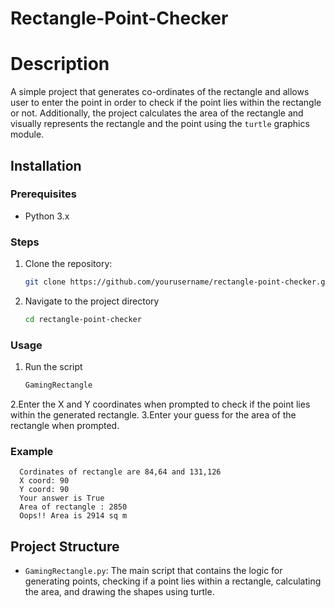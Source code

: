 # Rectangle-Point-Checker
# Description
A simple project that generates co-ordinates of the rectangle and allows user to enter the point in order to check if the point lies within the rectangle or not. Additionally, the project calculates the area of the rectangle and visually represents the rectangle and the point using the `turtle` graphics module.

## Installation

### Prerequisites
- Python 3.x

### Steps
1. Clone the repository:
   ```bash
   git clone https://github.com/yourusername/rectangle-point-checker.git
2. Navigate to the project directory
   ```bash
   cd rectangle-point-checker
### Usage
1. Run the script
   ```bash
   GamingRectangle
2.Enter the X and Y coordinates when prompted to check if the point lies within the generated rectangle.
3.Enter your guess for the area of the rectangle when prompted.
### Example
      Cordinates of rectangle are 84,64 and 131,126
      X coord: 90
      Y coord: 90
      Your answer is True
      Area of rectangle : 2850
      Oops!! Area is 2914 sq m
## Project Structure
- `GamingRectangle.py`: The main script that contains the logic for generating points, checking if a point lies within a rectangle, calculating the area, and drawing the shapes using turtle.




